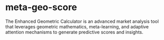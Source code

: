 # meta-geo-score
The Enhanced Geometric Calculator is an advanced market analysis tool that leverages geometric mathematics, meta-learning, and adaptive attention mechanisms to generate predictive scores and insights.

